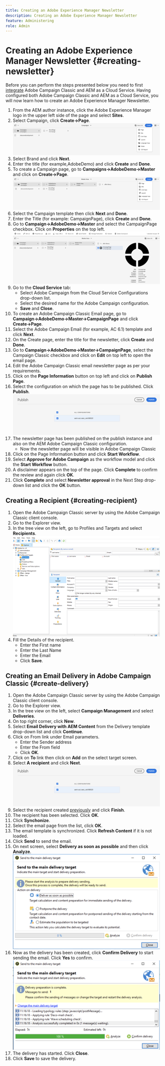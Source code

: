 ```yaml
---
title: Creating an Adobe Experience Manager Newsletter
description: Creating an Adobe Experience Manager Newsletter 
feature: Administering
role: Admin
---
```


# Creating an Adobe Experience Manager Newsletter {#creating-newsletter}

Before you can perform the steps presented below you need to first [integrate](/help/sites-cloud/integrating/integrating-campaign-classic.md) Adobe Campaign Classic and AEM as a Cloud Service. Having configured both Adobe Campaign Classic and AEM as a Cloud Service, you will now learn how to create an Adobe Experience Manager Newsletter.

1. From the AEM author instance, click the Adobe Experience Manager logo in the upper left side of the page and select **Sites**.
1. Select Campaign, click **Create→Page**.
![brand create](assets/create.png)
1. Select Brand and click **Next**.
1. Enter the title (for example,AdobeDemo) and click **Create** and **Done**.
1. To create a Campaign page, go to **Campaigns→AdobeDemo→Master** and click on **Create→Page**.
![campaign page](assets/campaignpage.png)
1. Select the Campaign template then click **Next** and **Done**.
1. Enter the Title (for example: CampaignPage), click **Create** and **Done**.
1. Go to **Campaign→AdobeDemo→Master** and select the CampaignPage checkbox. Click on **Properties** on the top left.
![campaign properties](assets/propertiesedit.png)
1. Go to the **Cloud Service** tab:
    * Select Adobe Campaign from the Cloud Service Configurations drop-down list.
    * Select the desired name for the Adobe Campaign configuration.
    * **Save** and **Close**.
1. To create an Adobe Campaign Classic Email page, go to **Campaign→AdobeDemo→Master→CampaignPage** and click **Create→Page**.
1. Select the Adobe Campaign Email (for example, AC 6.1) template and click **Next**.
1. On the Create page, enter the title for the newsletter, click **Create** and **Done**.
1. Go to **Campaign→AdobeDemo→Master→CampaignPage**, select the Campaign Classic checkbox and click on **Edit** on top left to open the email page.
1. Edit the Adobe Campaign Classic email newsletter page as per your requirements.
1. Click on the **Page Information** button on top left and click on **Publish Page**.
1. Select the configuration on which the page has to be published. Click **Publish**.
![publish page](assets/publish.png)
1. The newsletter page has been published on the publish instance and also on the AEM Adobe Campaign Classic configuration.
    * Now the newsletter page will be visible in Adobe Campaign Classic
1. Click on the Page Information button and click **Start Workflow**.
1. Select **Approve for Adobe Campaign** as the workflow model and click the **Start Workflow** button.
1. A disclaimer appears on the top of the page. Click **Complete** to confirm the review and again click **OK**.
1. Click **Complete** and select **Newsletter approval** in the Next Step drop-down list and click the **OK** button.

## Creating a Recipient {#creating-recipient}

1. Open the Adobe Campaign Classic server by using the Adobe Campaign Classic client console.
1. Go to the Explorer view.
1. In the tree view on the left, go to Profiles and Targets and select **Recipients**.
![recipients](assets/recipients.png)
1. Fill the Details of the recipient.
   * Enter the First name
   * Enter the Last Name
   * Enter the Email
   * Click **Save**.

## Creating an Email Delivery in Adobe Campaign Classic {#create-delivery}

1. Open the Adobe Campaign Classic server by using the Adobe Campaign Classic client console.
1. Go to the Explorer view.
1. In the tree view on the left, select **Campaign Management** and select **Deliveries**.
1. On top right corner, click **New**.
1. Select **Email Delivery with AEM Content** from the Delivery template drop-down list and click **Continue**.
1. Click on From link under Email parameters.
    * Enter the Sender address
    * Enter the From field
    * Click **OK**.
1. Click on **To** link then click on **Add** on the select target screen.
1. Select **A recipient** and click **Next**.
![target type](assets/publish.png)
1. Select the recipient created [previously](#creating-recipient) and click **Finish**.
1. The recipient has been selected. Click **OK**.
1. Click **Synchonize**.
1. Select the email page from the list, click **OK**.
1. The email template is synchronized.  Click **Refresh Content** if it is not loaded.
1. Click **Send** to send the email.
1. On next screen, select **Delivery as soon as possible** and then click **Analyze**.
![delivery target](assets/deliverytarget.png)
1. Now as the delivery has been created, click **Confirm Delivery** to start sending the email. Click **Yes** to confirm.
![confirm delivery](assets/confirmdelivery.png)
1. The delivery has started. Click **Close**.
1. Click **Save** to save the delivery.
